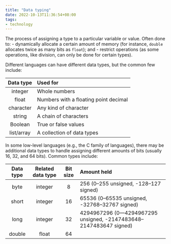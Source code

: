 ```yaml
---
title: "Data typing"
date: 2022-10-13T11:36:54+08:00
tags:
- technology
---
```


The process of assigning a type to a particular variable or value. Often done to:
	- dynamically allocate a certain amount of memory (for instance, `double` allocates twice as many bits as `float`); and
	- restrict operations (as some operations, like division, can only be done for certain types).

Different languages can have different data types, but the common few include:

| Data type | Used for |
|:-:|:-|
| integer | Whole numbers |
| float | Numbers with a floating point decimal |
| character | Any kind of character |
| string | A chain of characters |
| Boolean | True or false values |
| list/array | A collection of data types |

In some low-level languages (e.g., the C family of languages), there may be additional data types to handle assigning different amounts of bits (usually 16, 32, and 64 bits). Common types include:

| Data type | Related data type | Bit size | Amount held |
|:-:|:-:|:-:|:-|
| byte | integer | 8 | 256 (0–255 unsigned, -128–127 signed) |
| short | integer | 16 | 65536 (0–65535 unsigned, -32768–32767 signed) |
| long | integer | 32 | 4294967296 (0—4294967295 unsigned, -2147483648–2147483647 signed) |
| double | float | 64 | | 
